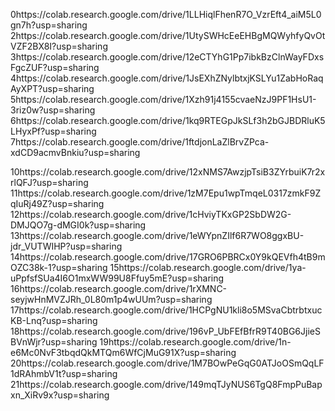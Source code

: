 0https://colab.research.google.com/drive/1LLHiqlFhenR7O_VzrEft4_aiM5L0gn7h?usp=sharing
2https://colab.research.google.com/drive/1UtySWHcEeEHBgMQWyhfyQvOtVZF2BX8I?usp=sharing
3https://colab.research.google.com/drive/12eCTYhG1Pp7ibkBzClnWayFDxsFgcZUF?usp=sharing
4https://colab.research.google.com/drive/1JsEXhZNylbtxjKSLYu1ZabHoRaqAyXPT?usp=sharing
5https://colab.research.google.com/drive/1Xzh91j4155cvaeNzJ9PF1HsU1-3riz0w?usp=sharing
6https://colab.research.google.com/drive/1kq9RTEGpJkSLf3h2bGJBDRluK5LHyxPf?usp=sharing
7https://colab.research.google.com/drive/1ftdjonLaZlBrvZPca-xdCD9acmvBnkiu?usp=sharing


10https://colab.research.google.com/drive/12xNMS7AwzjpTsiB3ZYrbuiK7r2xrlQFJ?usp=sharing
11https://colab.research.google.com/drive/1zM7Epu1wpTmqeL0317zmkF9ZqIuRj49Z?usp=sharing
12https://colab.research.google.com/drive/1cHviyTKxGP2SbDW2G-DMJQO7g-dMGI0k?usp=sharing
13https://colab.research.google.com/drive/1eWYpnZIlf6R7WO8ggxBU-jdr_VUTWIHP?usp=sharing
14https://colab.research.google.com/drive/17GRO6PBRCx0Y9kQEVfh4tB9mOZC38k-1?usp=sharing
15https://colab.research.google.com/drive/1ya-uPpfsfSUa4I6O1mxWW99U8Ffuy5mE?usp=sharing
16https://colab.research.google.com/drive/1rXMNC-seyjwHnMVZJRh_0L80m1p4wUUm?usp=sharing
17https://colab.research.google.com/drive/1HCPgNU1kli8o5MSvaCbtrbtxucKB-Lnq?usp=sharing
18https://colab.research.google.com/drive/196vP_UbFEfBfrR9T40BG6JjieSBVnWjr?usp=sharing
19https://colab.research.google.com/drive/1n-e6Mc0NvF3tbqdQkMTQm6WfCjMuG91X?usp=sharing
20https://colab.research.google.com/drive/1M7BOwPeGqG0ATJoOSmQqLF1dRAhmbV1t?usp=sharing
21https://colab.research.google.com/drive/149mqTJyNUS6TgQ8FmpPuBapxn_XiRv9x?usp=sharing

